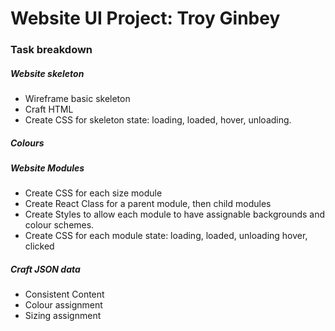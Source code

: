# Website UI Project: Troy Ginbey

### Task breakdown

##### Website skeleton
- Wireframe basic skeleton
- Craft HTML
- Create CSS for skeleton state: loading, loaded, hover, unloading.

##### Colours


##### Website Modules
 - Create CSS for each size module
 - Create React Class for a parent module, then child modules
 - Create Styles to allow each module to have assignable backgrounds and colour schemes.
 - Create CSS for each module state: loading, loaded, unloading hover, clicked

##### Craft JSON data
 - Consistent Content
 - Colour assignment
 - Sizing assignment
